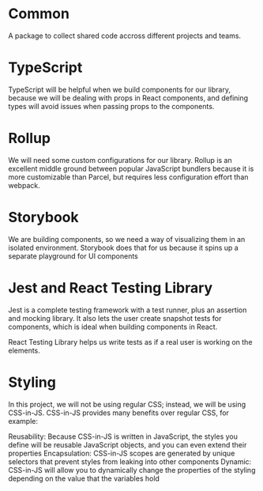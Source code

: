 # Common
A package to collect shared code accross different projects and teams.

# TypeScript
TypeScript will be helpful when we build components for our library, because we will be dealing with props in React components, and defining types will avoid issues when passing props to the components.

# Rollup
We will need some custom configurations for our library. Rollup is an excellent middle ground between popular JavaScript bundlers because it is more customizable than Parcel, but requires less configuration effort than webpack.

# Storybook
We are building components, so we need a way of visualizing them in an isolated environment. Storybook does that for us because it spins up a separate playground for UI components

# Jest and React Testing Library
Jest is a complete testing framework with a test runner, plus an assertion and mocking library. It also lets the user create snapshot tests for components, which is ideal when building components in React.

React Testing Library helps us write tests as if a real user is working on the elements.

# Styling

In this project, we will not be using regular CSS; instead, we will be using CSS-in-JS. CSS-in-JS provides many benefits over regular CSS, for example:

Reusability: Because CSS-in-JS is written in JavaScript, the styles you define will be reusable JavaScript objects, and you can even extend their properties
Encapsulation: CSS-in-JS scopes are generated by unique selectors that prevent styles from leaking into other components
Dynamic: CSS-in-JS will allow you to dynamically change the properties of the styling depending on the value that the variables hold